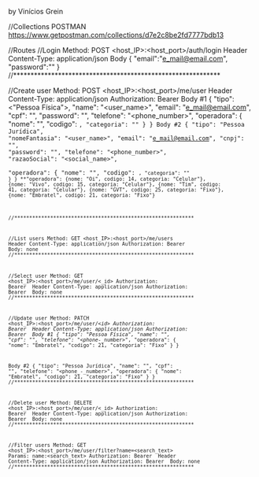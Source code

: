 by Vinícios Grein

//Collections POSTMAN
https://www.getpostman.com/collections/d7e2c8be2fd7777bdb13

//Routes
//Login
Method: POST
<host_IP>:<host_port>/auth/login
Header
Content-Type: application/json
Body
{
	"email":"<e_mail@email.com>",
	"password":"<password>"
}
//************************************************************

//Create user
Method: POST
<host_IP>:<host_port>/me/user
Header
Content-Type: application/json
Authorization: Bearer <token>
Body #1
{
	"tipo": <"Pessoa Física">,
	"name": "<user_name>",
	"email": "<e_mail@email.com>",
	"cpf": "<cpf>",
	"password": "<password>",
	"telefone": "<phone_number>",
	"operadora": {
		"nome": "<name>",
		"codigo": <code>,
		"categoria": "<tipe>"
	}
}
Body #2
{
	"tipo": "Pessoa Jurídica",
	"nomeFantasia": "<user_name>",
	"email": "<e_mail@email.com>",
	"cnpj": "<cnpj>",
	"password": "<password>",
	"telefone": "<phone_number>",
	"razaoSocial": "<social_name>",		
	"operadora": {
		"nome": "<name>",
		"codigo": <code>,
		"categoria": "<tipe>"
	}
}
**"operadora":
	{nome: "Oi", codigo: 14, categoria: "Celular"},
	{nome: "Vivo", codigo: 15, categoria: "Celular"},
	{nome: "Tim", codigo: 41, categoria: "Celular"},
	{nome: "GVT", codigo: 25, categoria: "Fixo"},
	{nome: "Embratel", codigo: 21, categoria: "Fixo"}

//************************************************************

//List users
Method: GET
<host_IP>:<host_port>/me/users
Header
Content-Type: application/json
Authorization: Bearer <token>
Body: none
//************************************************************

//Select user
Method: GET
<host_IP>:<host_port>/me/user/<_id>
Authorization: Bearer <token>
Header
Content-Type: application/json
Authorization: Bearer <token>
Body: none
//************************************************************

//Update user
Method: PATCH
<host_IP>:<host_port>/me/user/<_id>
Authorization: Bearer <token>
Header
Content-Type: application/json
Authorization: Bearer <token>
Body #1
{
	"tipo": "Pessoa Física",
	"name": "<name>",
	"cpf": "<cpf>",
	"telefone": "<phone_-_number>",
	"operadora": {
		"nome": "Embratel",
		"codigo": 21,
		"categoria": "Fixo"
	}
}

Body #2
{
	"tipo": "Pessoa Jurídica",
	"name": "<name>",
	"cpf": "<cpf>",
	"telefone": "<phone_-_number>",
	"operadora": {
		"nome": "Embratel",
		"codigo": 21,
		"categoria": "Fixo"
	}
}
//************************************************************

//Delete user
Method: DELETE
<host_IP>:<host_port>/me/user/<_id>
Authorization: Bearer <token>
Header
Content-Type: application/json
Authorization: Bearer <token>
Body: none
//************************************************************

//Filter users
Method: GET
<host_IP>:<host_port>/me/user/filter?name=<search_text>
Params: name:<search_text>
Authorization: Bearer <token>
Header
Content-Type: application/json
Authorization: Bearer <token>
Body: none
//************************************************************